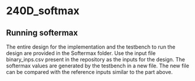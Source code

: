 # 240D_softmax



## Running softermax
The entire design for the implementation and the testbench to run the design are provided in the Softermax folder.
Use the input file binary_inps.csv present in the repository as the inputs for the design. The softermax values are generated by the testbench in a new file. The new file can be compared with the reference inputs similar to the part above.
